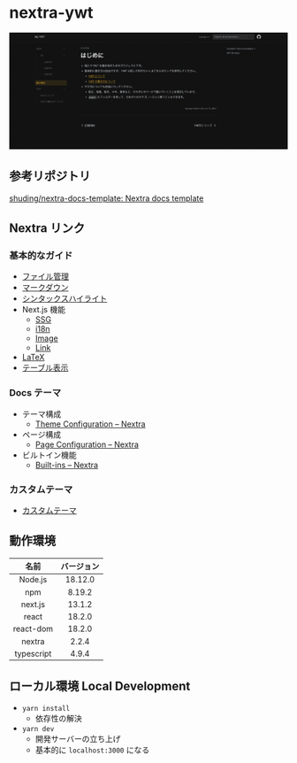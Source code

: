 # nextra-ywt

[![](.github/screenshot.png)]()

## 参考リポジトリ

[shuding/nextra-docs-template: Nextra docs template](https://github.com/shuding/nextra-docs-template)

## Nextra リンク

### 基本的なガイド

- [ファイル管理](https://nextra.site/docs/guide/organize-files)
- [マークダウン](https://nextra.site/docs/guide/markdown)
- [シンタックスハイライト](https://nextra.site/docs/guide/syntax-highlighting)
- Next.js 機能
  - [SSG](https://nextra.site/docs/guide/ssg)
  - [i18n](https://nextra.site/docs/guide/i18n)
  - [Image](https://nextra.site/docs/guide/image)
  - [Link](https://nextra.site/docs/guide/link)
- [LaTeX](https://nextra.site/docs/guide/latex)
- [テーブル表示](https://nextra.site/docs/guide/advanced/table)

### Docs テーマ

- テーマ構成
  - [Theme Configuration – Nextra](https://nextra.site/docs/docs-theme/theme-configuration)
- ページ構成
  - [Page Configuration – Nextra](https://nextra.site/docs/docs-theme/page-configuration)
- ビルトイン機能
  - [Built-ins – Nextra](https://nextra.site/docs/docs-theme/built-ins)

### カスタムテーマ

- [カスタムテーマ](https://nextra.site/docs/custom-theme)

## 動作環境

|    名前    | バージョン |
| :--------: | :--------: |
|  Node.js   |  18.12.0   |
|    npm     |   8.19.2   |
|  next.js   |   13.1.2   |
|   react    |   18.2.0   |
| react-dom  |   18.2.0   |
|   nextra   |   2.2.4    |
| typescript |   4.9.4    |

## ローカル環境 Local Development

- `yarn install`
  - 依存性の解決
- `yarn dev`
  - 開発サーバーの立ち上げ
  - 基本的に `localhost:3000` になる
